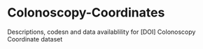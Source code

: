 # Colonoscopy-Coordinates
Descriptions, codesn and data availablility for [DOI] Colonoscopy Coordinate dataset
